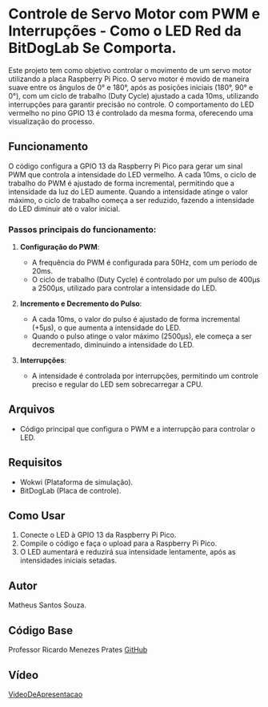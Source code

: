 # Controle de Servo Motor com PWM e Interrupções - Como o LED Red da BitDogLab Se Comporta.

Este projeto tem como objetivo controlar o movimento de um servo motor utilizando a placa Raspberry Pi Pico. O servo motor é movido de maneira suave entre os ângulos de 0° e 180°, após as posições iniciais (180°, 90° e 0°), com um ciclo de trabalho (Duty Cycle) ajustado a cada 10ms, utilizando interrupções para garantir precisão no controle. O comportamento do LED vermelho no pino GPIO 13 é controlado da mesma forma, oferecendo uma visualização do processo.

## Funcionamento

O código configura a GPIO 13 da Raspberry Pi Pico para gerar um sinal PWM que controla a intensidade do LED vermelho. A cada 10ms, o ciclo de trabalho do PWM é ajustado de forma incremental, permitindo que a intensidade da luz do LED aumente. Quando a intensidade atinge o valor máximo, o ciclo de trabalho começa a ser reduzido, fazendo a intensidade do LED diminuir até o valor inicial.

### Passos principais do funcionamento:

1. **Configuração do PWM**:
   - A frequência do PWM é configurada para 50Hz, com um período de 20ms.
   - O ciclo de trabalho (Duty Cycle) é controlado por um pulso de 400µs a 2500µs, utilizado para controlar a intensidade do LED.

2. **Incremento e Decremento do Pulso**:
   - A cada 10ms, o valor do pulso é ajustado de forma incremental (+5µs), o que aumenta a intensidade do LED.
   - Quando o pulso atinge o valor máximo (2500µs), ele começa a ser decrementado, diminuindo a intensidade do LED.

3. **Interrupções**:
   - A intensidade é controlada por interrupções, permitindo um controle preciso e regular do LED sem sobrecarregar a CPU.

## Arquivos

- Código principal que configura o PWM e a interrupção para controlar o LED.

## Requisitos

- Wokwi (Plataforma de simulação).
- BitDogLab (Placa de controle).

## Como Usar

1. Conecte o LED à GPIO 13 da Raspberry Pi Pico.
2. Compile o código e faça o upload para a Raspberry Pi Pico.
3. O LED aumentará e reduzirá sua intensidade lentamente, após as intensidades iniciais setadas.

## Autor

Matheus Santos Souza.

## Código Base

Professor Ricardo Menezes Prates [GitHub](https://github.com/rmprates84/pwm_duty_cycle.git)

## Vídeo

[VideoDeApresentacao](https://youtu.be/--G7rcpNSAM)
